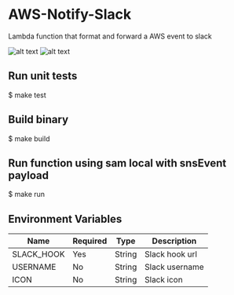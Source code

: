 # AWS-Notify-Slack
Lambda function that format and forward a AWS event to slack

![alt text](https://github.com/TeliaSoneraNorge/aws-notify-slack/blob/master/media/warn.png)
![alt text](https://github.com/TeliaSoneraNorge/aws-notify-slack/blob/master/media/ok.png)

## Run unit tests 
$ make test

## Build binary 
$ make build

## Run function using sam local with snsEvent payload  
$ make run

## Environment Variables

|      Name     |     Required  |     Type      |   Description  |
| ------------- | ------------- | ------------- | -------------- |
| SLACK_HOOK    | Yes           | String        | Slack hook url |
| USERNAME      | No            | String        | Slack username |
| ICON          | No            | String        | Slack icon     |
